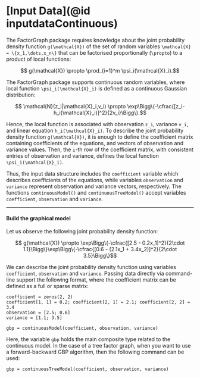 # [Input Data](@id inputdataContinuous)

The FactorGraph package requires knowledge about the joint probability density function ``g(\mathcal{X})`` of the set of random variables ``\mathcal{X} = \{x_1,\dots,x_n\}`` that can be factorised proportionally  (``\propto``) to a product of local functions:
```math
    g(\mathcal{X}) \propto \prod_{i=1}^m \psi_i(\mathcal{X}_i).
```
The FactorGraph package supports continuous random variables, where local function ``\psi_i(\mathcal{X}_i)`` is defined as a continuous Gaussian distribution:
```math
  \mathcal{N}(z_i|\mathcal{X}_i,v_i) \propto \exp\Bigg\{-\cfrac{[z_i-h_i(\mathcal{X}_i)]^2}{2v_i}\Bigg\}.
```
Hence, the local function is associated with observation ``z_i``, variance  ``v_i``, and linear equation ``h_i(\mathcal{X}_i)``. To describe the joint probability density function ``g(\mathcal{X})``, it is enough to define the coefficient matrix containing coefficients of the equations, and vectors of observation and variance values. Then, the ``i``-th row of the coefficient matrix, with consistent entries of observation and variance, defines the local function ``\psi_i(\mathcal{X}_i)``.

Thus, the input data structure includes the `coefficient` variable which describes coefficients of the equations, while variables `observation` and `variance` represent observation and variance vectors, respectively. The functions `continuousModel()` and `continuousTreeModel()` accept variables `coefficient`, `observation` and `variance`.

---


#### Build the graphical model
Let us observe the following joint probability density function:
```math
    g(\mathcal{X}) \propto  \exp\Bigg\{-\cfrac{[2.5 - 0.2x_1]^2}{2\cdot 1.1}\Bigg\}\exp\Bigg\{-\cfrac{[0.6 - (2.1x_1 + 3.4x_2)]^2}{2\cdot 3.5}\Bigg\}
```

We can describe the joint probability density function using variables `coefficient`, `observation` and `variance`. Passing data directly via command-line support the following format, where the coefficient matrix can be defined as a full or sparse matrix:
```julia-repl
coefficient = zeros(2, 2)
coefficient[1, 1] = 0.2; coefficient[2, 1] = 2.1; coefficient[2, 2] = 3.4
observation = [2.5; 0.6]
variance = [1.1; 3.5]

gbp = continuousModel(coefficient, observation, variance)
```
Here, the variable `gbp` holds the main composite type related to the continuous model. In the case of a tree factor graph, when you want to use a forward-backward GBP algorithm, then the following command can be used:
```julia-repl
gbp = continuousTreeModel(coefficient, observation, variance)
```